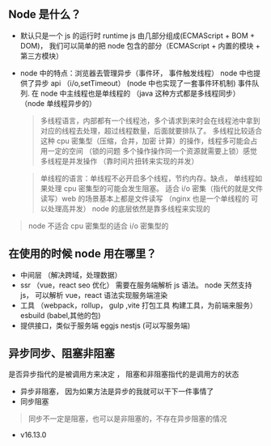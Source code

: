 ## Node 是什么？

- 默认只是一个 js 的运行时 runtime js 由几部分组成(ECMAScript + BOM + DOM)， 我们可以简单的把 node 包含的部分（ECMAScript + 内置的模块 + 第三方模块）
- node 中的特点：浏览器去管理异步（事件环， 事件触发线程） node 中也提供了异步 api （i/o,setTimeout） (node 中也实现了一套事件环机制) 事件队列. 在 node 中主线程也是单线程的 （java 这种方式都是多线程同步） （node 单线程异步的）

  > 多线程语言，内部都有一个线程池，多个请求到来时会在线程池中拿到对应的线程去处理，超过线程数量，后面就要排队了。 多线程比较适合这种 cpu 密集型（压缩，合并，加密 计算）的操作，线程多可能会占用一定的空间 （锁的问题 多个操作操作同一个资源就需要上锁）感觉多线程是并发操作 （靠时间片扭转来实现的并发）

  > 单线程的语言：单线程不必开启多个线程，节约内存。缺点， 单线程如果处理 cpu 密集型的可能会发生阻塞。 适合 i/o 密集（指代的就是文件读写）web 的场景基本上都是文件读写 （nginx 也是一个单线程的 可以处理高并发） node 的底层依然是靠多线程来实现的

> node 不适合 cpu 密集型的适合 i/o 密集型的

## 在使用的时候 node 用在哪里？

- 中间层 （解决跨域，处理数据）
- ssr （vue，react seo 优化） 需要在服务端解析 js 语法。 node 天然支持 js， 可以解析 vue，react 语法实现服务端渲染
- 工具 （webpack，rollup， gulp ,vite 打包工具 构建工具，为前端来服务） esbuild (babel,其他的包)
- 提供接口，类似于服务端 eggjs nestjs (可以写服务端)

## 异步同步、阻塞非阻塞

是否异步指代的是被调用方来决定 ， 阻塞和非阻塞指代的是调用方的状态

- 异步非阻塞， 因为如果方法是异步的我就可以干下一件事情了
- 同步阻塞

> 同步不一定是阻塞，也可以是非阻塞的，不存在异步阻塞的情况

- v16.13.0
